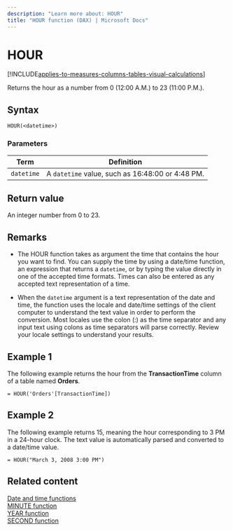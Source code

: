 ```yaml
---
description: "Learn more about: HOUR"
title: "HOUR function (DAX) | Microsoft Docs"
---
```

# HOUR

[!INCLUDE[applies-to-measures-columns-tables-visual-calculations](includes/applies-to-measures-columns-tables-visual-calculations.md)]

Returns the hour as a number from 0 (12:00 A.M.) to 23 (11:00 P.M.).  
  
## Syntax  
  
```dax
HOUR(<datetime>)  
```
  
### Parameters  
  
|Term|Definition|  
|--------|--------------|  
|`datetime`|A `datetime` value, such as 16:48:00 or 4:48 PM.|  
  
## Return value

An integer number from 0 to 23.  

## Remarks

- The HOUR function takes as argument the time that contains the hour you want to find. You can supply the time by using a date/time function, an expression that returns a `datetime`, or by typing the value directly in one of the accepted time formats. Times can also be entered as any accepted text representation of a time.  
  
- When the `datetime` argument is a text representation of the date and time, the function uses the locale and date/time settings of the client computer to understand the text value in order to perform the conversion. Most locales use the colon (:) as the time separator and any input text using colons as time separators will parse correctly. Review your locale settings to understand your results.  
  
## Example 1

The following example returns the hour from the **TransactionTime** column of a table named **Orders**.  
  
```dax
= HOUR('Orders'[TransactionTime])  
```
  
## Example 2

The following example returns 15, meaning the hour corresponding to 3 PM in a 24-hour clock. The text value is automatically parsed and converted to a date/time value.  
  
```dax
= HOUR("March 3, 2008 3:00 PM")  
```
  
## Related content

[Date and time functions](date-and-time-functions-dax.md)  
[MINUTE function](minute-function-dax.md)  
[YEAR function](year-function-dax.md)  
[SECOND function](second-function-dax.md)  

